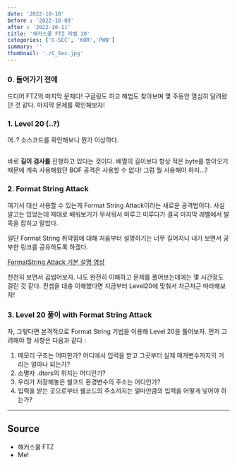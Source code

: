 ```yaml
---
date: '2022-10-10'
before : '2022-10-09'
after : '2022-10-11'
title: '해커스쿨 FTZ 레벨 20'
categories: ['C-SEC', 'KOR','PWN']
summary: ''
thumbnail: './C_Sec.jpg'
---
```

### 0. 들어가기 전에
드디어 FTZ의 마지막 문제다! 구글링도 하고 해법도 찾아보며 몇 주동안 열심히 달려왔던 것 같다. 마지막 문제를 확인해보자!

### 1. Level 20 (..?)

어..? 소스코드를 확인해보니 뭔가 이상하다.
```

```
바로 **길이 검사를** 진행하고 있다는 것이다. 배열의 길이보다 항상 적은 byte를 받아오기 때문에 계속 사용해왔던 BOF 공격은 사용할 수 없다! 그럼 뭘 사용해야 하지...?

### 2. Format String Attack

여기서 대신 사용할 수 있는게 Format String Attack이라는 새로운 공격법이다. 사실 알고는 있었는데 제대로 배워보기가 무서워서 미루고 미루다가 결국 마지막 레벨에서 발목을 잡히고 말았다.


일단 Format String 취약점에 대해 처음부터 설명하기는 너무 길어지니 내가 보면서 공부한 링크를 공유하도록 하겠다.


[FormatString Attack 기본 설명 영상](<>)


천천히 보면서 곱씹어보자. 나도 완전히 이해하고 문제를 풀어보는데에는 몇 시간정도 걸린 것 같다. 컨셉을 대충 이해했다면 지금부터 Level20에 맞춰서 차근차근 따라해보자!

### 3. Level 20 풀이 with Format String Attack
자, 그렇다면 본격적으로 Format String 기법을 이용해 Level 20을 풀어보자. 먼저 고려해야 할 사항은 다음과 같다 : 


1. 메모리 구조는 어떠한가? 어디에서 입력을 받고 그곳부터 실제 매개변수까지의 거리는 얼마나 되는가?
2. 소멸자 .dtors의 위치는 어디인가?
2. 우리가 저장해놓은 쉘코드 환경변수의 주소는 어디인가?
3. 입력을 받는 곳으로부터 쉘코드의 주소까지는 얼마만큼의 입력을 어떻게 넣어야 하는가?



---
## Source

- 해커스쿨 FTZ
- Me!